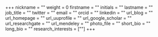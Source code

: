 +++
nickname = ""
weight = 0
firstname = ""
initials = ""
lastname = ""
job_title = ""
twitter = ""
email = ""
orcid = ""
linkedin = ""
url_blog = ""
url_homepage = ""
url_uuprofile = ""
url_google_scholar = ""
url_researchgate = ""
url_mendeley = ""
photo_file = ""
short_bio = ""
long_bio = ""
research_interests = [""]
+++
